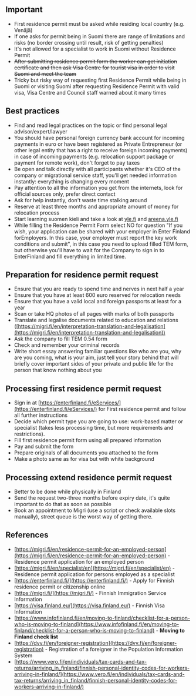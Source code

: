 ## Important

- First residence permit must be asked while residing local country (e.g. Venäjä)
- If one asks for permit being in Suomi there are range of limitations and risks (no border crossing until result, risk of getting penalties)
- It's not allowed for a specialist to work in Suomi without Residence Permit
- ~~After submitting residence permit form the worker can get initiation certificate and then ask Visa Centre for tourist visa in order to visit Suomi and meet the team~~
- Tricky but risky way of requesting first Residence Permit while being in Suomi or visiting Suomi after requesting Residence Permit with valid visa, Visa Centre and Council staff warned about it many times

## Best practices

- Find and read legal practices on the topic or find personal legal advisor/expert/lawyer
- You should have personal foreign currency bank account for incoming payments in euro or have been registered as Private Entrepreneur (or other legal entity that has a right to receive foreign incoming payments) in case of incoming payments (e.g. relocation support package or payment for remote work), don't forget to pay taxes
- Be open and talk directly with all participants whether it's CEO of the company or migrational service staff, you'll get needed information instantly: everything is changing every moment
- Pay attention to all the information you get from the internets, look for official sources only, prefer direct contact
- Ask for help instantly, don't waste time stalking around
- Reserve at least three months and appropriate amount of money for relocation process
- Start learning suomen kieli and take a look at [yle.fi](http://yle.fi) and [areena.yle.fi](http://areena.yle.fi)
- While filling the Residence Permit Form select NO for question "If you wish, your application can be shared with your employer in Enter Finland forEmployers. In this case, your employer must report the key work conditions and submit", in this case you need to upload filled TEM form, but otherwise you'll have to wait for the Company to sign in to EnterFinland and fill everything in limited time.

## Preparation for residence permit request

- Ensure that you are ready to spend time and nerves in next half a year
- Ensure that you have at least 600 euro reserved for relocation needs
- Ensure that you have a valid local and foreign passports at least for a year
- Scan or take HQ photos of all pages with marks of both passports
- Translate and legalise documents related to education and relations ([https://migri.fi/en/interpretation-translation-and-legalisation](https://migri.fi/en/interpretation-translation-and-legalisation))
- Ask the company to fill TEM 0.54 form
- Check and remember your criminal records
- Write short essay answering familiar questions like who are you, why are you coming, what is your aim, just tell your story behind that will briefly cover important sides of your private and public life for the person that know nothing about you

## Processing first residence permit request

- Sign in at [https://enterfinland.fi/eServices/](https://enterfinland.fi/eServices/) for First residence permit and follow all further instructions
- Decide which permit type you are going to use: work-based matter or specialist (takes less processing time, but more requirements and restrictions).
- Fill first residence permit form using all prepared information
- Pay and submit the form
- Prepare originals of all documents you attached to the form
- Make a photo same as for visa but with white background

## Processing extend residence permit request

- Better to be done while physically in Finland
- Send the request two-three months before expiry date, it's quite important to do that as soon as possible
- Book an appointment to Migri (use a script or check available slots manually), street queue is the worst way of getting there.

## References

- [https://migri.fi/en/residence-permit-for-an-employed-person](https://migri.fi/en/residence-permit-for-an-employed-person) - Residence permit application for an employed person
- [https://migri.fi/en/specialist/en](https://migri.fi/en/specialist/en) - Residence permit application for persons employed as a specialist
- [https://enterfinland.fi/](https://enterfinland.fi/) - Apply for Finnish residence permit or citizenship online
- [https://migri.fi/](https://migri.fi/) - Finnish Immigration Service Information
- [https://visa.finland.eu/](https://visa.finland.eu/) - Finnish Visa Information
- [https://www.infofinland.fi/en/moving-to-finland/checklist-for-a-person-who-is-moving-to-finland](https://www.infofinland.fi/en/moving-to-finland/checklist-for-a-person-who-is-moving-to-finland) - **Moving to Finland check list**
- [https://dvv.fi/en/foreigner-registration](https://dvv.fi/en/foreigner-registration) - Registration of a foreigner in the Population Information System
- [https://www.vero.fi/en/individuals/tax-cards-and-tax-returns/arriving_in_finland/finnish-personal-identity-codes-for-workers-arriving-in-finland/](https://www.vero.fi/en/individuals/tax-cards-and-tax-returns/arriving_in_finland/finnish-personal-identity-codes-for-workers-arriving-in-finland/)
